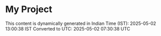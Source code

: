 # My Project

This content is dynamically generated in Indian Time (IST): 2025-05-02 13:00:38 IST
Converted to UTC: 2025-05-02 07:30:38 UTC
